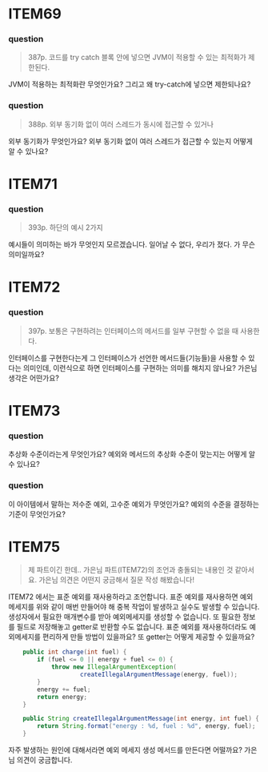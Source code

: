 # ITEM69
### question
> 387p. 코드를 try catch 블록 안에 넣으면 JVM이 적용할 수 있는 최적화가 제한된다.

JVM이 적용하는 최적화란 무엇인가요? 그리고 왜 try-catch에 넣으면 제한되나요?
### question
> 388p. 외부 동기화 없이 여러 스레드가 동시에 접근할 수 있거나

외부 동기화가 무엇인가요? 외부 동기화 없이 여러 스레드가 접근할 수 있는지 어떻게 알 수 있나요?

# ITEM71
### question
> 393p.  하단의 예시 2가지

예시들이 의미하는 바가 무엇인지 모르겠습니다. 일어날 수 없다, 우리가 졌다. 가 무슨 의미일까요?

# ITEM72
### question
> 397p. 보통은 구현하려는 인터페이스의 메서드를 일부 구현할 수 없을 때 사용한다.

인터페이스를 구현한다는게 그 인터페이스가 선언한 메서드들(기능들)을 사용할 수 있다는 의미인데, 이런식으로 하면 인터페이스를 구현하는 의미를 해치지 않나요? 가은님 생각은 어떤가요?

# ITEM73
### question
추상화 수준이라는게 무엇인가요? 예외와 메서드의 추상화 수준이 맞는지는 어떻게 알 수 있나요?

### question
이 아이템에서 말하는 저수준 예외, 고수준 예외가 무엇인가요? 예외의 수준을 결정하는 기준이 무엇인가요?

# ITEM75

> 제 파트이긴 한데.. 가은님 파트(ITEM72)의 조언과 충돌되는 내용인 것 같아서요. 가은님 의견은 어떤지 궁금해서 질문 작성 해봤습니다! 

ITEM72 에서는 표준 예외를 재사용하라고 조언합니다. 표준 예외를 재사용하면 예외 메세지를 위와 같이 매번 만들어야 해 중복 작업이 발생하고 실수도 발생할 수 있습니다. 생성자에서 필요한 매개변수를 받아 예외메세지를 생성할 수 없습니다. 또 필요한 정보를 필드로 저장해놓고 getter로 반환할 수도 없습니다. 표준 예외를 재사용하더라도 예외메세지를 편리하게 만들 방법이 있을까요? 또 getter는 어떻게 제공할 수 있을까요? 

```java
    public int charge(int fuel) {
        if (fuel <= 0 || energy + fuel <= 0) {
            throw new IllegalArgumentException(
                    createIllegalArgumentMessage(energy, fuel));
        }
        energy += fuel;
        return energy;
    }

    public String createIllegalArgumentMessage(int energy, int fuel) {
        return String.format("energy : %d, fuel : %d", energy, fuel);
    }
```
자주 발생하는 원인에 대해서라면 예외 메세지 생성 메서드를 만든다면 어떨까요? 가은님 의견이 궁금합니다.
